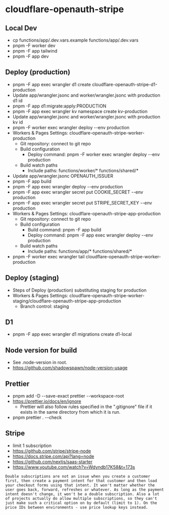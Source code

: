 # cloudflare-openauth-stripe

## Local Dev

- cp functions/app/.dev.vars.example functions/app/.dev.vars
- pnpm -F worker dev
- pnpm -F app tailwind
- pnpm -F app dev

## Deploy (production)

- pnpm -F app exec wrangler d1 create cloudflare-openauth-stripe-d1-production
- Update app/wrangler.jsonc and worker/wrangler.jsonc with production d1 id
- pnpm -F app d1:migrate:apply:PRODUCTION
- pnpm -F app exec wrangler kv namespace create kv-production
- Update app/wrangler.jsonc and worker/wrangler.jsonc with production kv id
- pnpm -F worker exec wrangler deploy --env production
- Workers & Pages Settings: cloudflare-openauth-stripe-worker-production
  - Git repository: connect to git repo
  - Build configuration
    - Deploy command: pnpm -F worker exec wrangler deploy --env production
  - Build watch paths
    - Include paths: functions/worker/* functions/shared/*
- Update app/wrangler.jsonc OPENAUTH_ISSUER
- pnpm -F app build
- pnpm -F app exec wrangler deploy --env production
- pnpm -F app exec wrangler secret put COOKIE_SECRET --env production
- pnpm -F app exec wrangler secret put STRIPE_SECRET_KEY --env production
- Workers & Pages Settings: cloudflare-openauth-stripe-app-production
  - Git repository: connect to git repo
  - Build configuration
    - Build command: pnpm -F app build
    - Deploy command: pnpm -F app exec wrangler deploy --env production
  - Build watch paths
    - Include paths: functions/app/* functions/shared/*
- pnpm -F worker exec wrangler tail cloudflare-openauth-stripe-worker-production

## Deploy (staging)

- Steps of Deploy (production) substituting staging for production
- Workers & Pages Settings: cloudflare-openauth-stripe-worker-staging/cloudflare-openauth-stripe-app-production
  - Branch control: staging

## D1

- pnpm -F app exec wrangler d1 migrations create d1-local <MIGRATION-NAME>

## Node version for build

- See .node-version in root.
- https://github.com/shadowspawn/node-version-usage

## Prettier

- pnpm add -D --save-exact prettier --workspace-root
- https://prettier.io/docs/en/ignore
  - Prettier will also follow rules specified in the ".gitignore" file if it exists in the same directory from which it is run.
- pnpm prettier . --check

## Stripe

- limit 1 subscription  
- https://github.com/stripe/stripe-node
- https://docs.stripe.com/api?lang=node
- https://github.com/nextjs/saas-starter
- https://www.youtube.com/watch?v=Wdyndb17K58&t=173s

```
Double subscriptions are not an issue when you create a customer first, then create a payment intent for that customer and then load your checkout forms using that intent. It won't matter whether the user goes back, forward, refreshes or whatever. As long as the payment intent doesn't change, it won't be a double subscription. Also a lot of projects actually do allow multiple subscriptions, so they can't just make such a critical option on by default (limit to 1). On the price IDs between environments - use price lookup keys instead.
```
